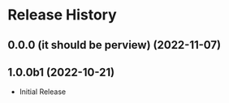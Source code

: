 # Release History

## 0.0.0 (it should be perview) (2022-11-07)



## 1.0.0b1 (2022-10-21)

* Initial Release
